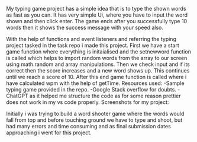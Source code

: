 My typing game project has a simple idea that is to type the shown words as fast as you can. It has very simple Ui, where you have to input the word shown and then click enter. The game ends after you successfully type 10 words then it shows the success message with your speed also.

With the help of functions and event listeners and referring the typing project tasked in the task repo i made this project. First we have a start game function where everything is initaialised and the setnewword function is called which helps to import random words from the array to our screen using math.random and array manipulations. Then we check input and if its correct then the score increases and a new word shows up. This continues until we reach a score of 10. After this end game function is called where i have calculated wpm with the help of getTime.
Resources used:
-Sample typing game provided in the repo.
-Google Stack overflow for doubts.
-ChatGPT as it helped me structure the code as for some reason prettier does not work in my vs code properly.
Screenshots for my project:

Initially i was trying to build a word shooter game where the words would fall from top and before touching ground we have to type and shoot, but had many errors and time consuming and as final submission dates approaching i went for this project.
